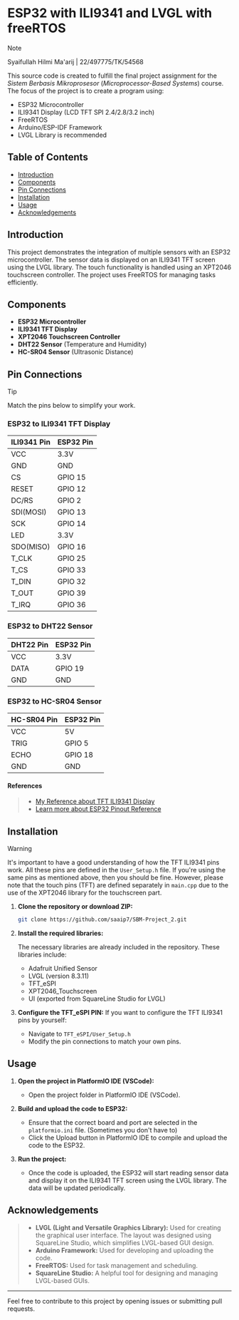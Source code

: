 # ESP32 with ILI9341 and LVGL with freeRTOS

> [!Note]
> Syaifullah Hilmi Ma'arij | 22/497775/TK/54568

This source code is created to fulfill the final project assignment for the  _Sistem Berbasis Mikroprosesor_ (_Microprocessor-Based Systems_)  course. The focus of the project is to create a program using:
- ESP32 Microcontroller
- ILI9341 Display (LCD TFT SPI 2.4/2.8/3.2 inch)
- FreeRTOS
- Arduino/ESP-IDF Framework
- LVGL Library is recommended

## Table of Contents

- [Introduction](#introduction)
- [Components](#components)
- [Pin Connections](#pin-connections)
- [Installation](#installation)
- [Usage](#usage)
- [Acknowledgements](#acknowledgements)

## Introduction

This project demonstrates the integration of multiple sensors with an ESP32 microcontroller. The sensor data is displayed on an ILI9341 TFT screen using the LVGL library. The touch functionality is handled using an XPT2046 touchscreen controller. The project uses FreeRTOS for managing tasks efficiently.

## Components

- **ESP32 Microcontroller**
- **ILI9341 TFT Display**
- **XPT2046 Touchscreen Controller**
- **DHT22 Sensor** (Temperature and Humidity)
- **HC-SR04 Sensor** (Ultrasonic Distance)

## Pin Connections
> [!TIP]
> Match the pins below to simplify your work.

### ESP32 to ILI9341 TFT Display

| ILI9341 Pin | ESP32 Pin   |
|-------------|-------------|
| VCC         | 3.3V        |
| GND         | GND         |
| CS          | GPIO 15     |
| RESET       | GPIO 12     |
| DC/RS       | GPIO 2      |
| SDI(MOSI)   | GPIO 13     |
| SCK         | GPIO 14     |
| LED         | 3.3V        |
| SDO(MISO)   | GPIO 16     |
| T_CLK       | GPIO 25     |
| T_CS        | GPIO 33     |
| T_DIN       | GPIO 32     |
| T_OUT       | GPIO 39     |
| T_IRQ       | GPIO 36     |

### ESP32 to DHT22 Sensor

| DHT22 Pin   | ESP32 Pin   |
|-------------|-------------|
| VCC         | 3.3V        |
| DATA        | GPIO 19     |
| GND         | GND         |

### ESP32 to HC-SR04 Sensor

| HC-SR04 Pin | ESP32 Pin   |
|-------------|-------------|
| VCC         | 5V          |
| TRIG        | GPIO 5      |
| ECHO        | GPIO 18     |
| GND         | GND         |

#### References
> - [My Reference about TFT ILI9341 Display](https://randomnerdtutorials.com/esp32-tft-touchscreen-display-2-8-ili9341-arduino/)
> - [Learn more about ESP32 Pinout Reference](https://lastminuteengineers.com/esp32-pinout-reference/)


## Installation
> [!WARNING]
> It's important to have a good understanding of how the TFT ILI9341 pins work. All these pins are defined in the `User_Setup.h` file.
> If you're using the same pins as mentioned above, then you should be fine. However, please note that the touch pins (TFT) are defined separately in `main.cpp` due to the use of the XPT2046 library for the touchscreen part.

1. **Clone the repository or download ZIP:**

    ```sh
    git clone https://github.com/saaip7/SBM-Project_2.git
    ```

2. **Install the required libraries:**

    The necessary libraries are already included in the repository. These libraries include:

    - Adafruit Unified Sensor
    - LVGL (version 8.3.11)
    - TFT_eSPI
    - XPT2046_Touchscreen
    - UI (exported from SquareLine Studio for LVGL)

3. **Configure the TFT_eSPI PIN:**
   If you want to configure the TFT ILI9341 pins by yourself:
    - Navigate to `TFT_eSPI/User_Setup.h`
    - Modify the pin connections to match your own pins.

## Usage

1. **Open the project in PlatformIO IDE (VSCode):**

    - Open the project folder in PlatformIO IDE (VSCode).

2. **Build and upload the code to ESP32:**

    - Ensure that the correct board and port are selected in the `platformio.ini` file. (Sometimes you don't have to)
    - Click the Upload button in PlatformIO IDE to compile and upload the code to the ESP32.

3. **Run the project:**

    - Once the code is uploaded, the ESP32 will start reading sensor data and display it on the ILI9341 TFT screen using the LVGL library. The data will be updated periodically.

## Acknowledgements

> - **LVGL (Light and Versatile Graphics Library):** Used for creating the graphical user interface. The layout was designed using SquareLine Studio, which simplifies LVGL-based GUI design.
> - **Arduino Framework:** Used for developing and uploading the code.
> - **FreeRTOS:** Used for task management and scheduling.
> - **SquareLine Studio:** A helpful tool for designing and managing LVGL-based GUIs.

---

Feel free to contribute to this project by opening issues or submitting pull requests.
